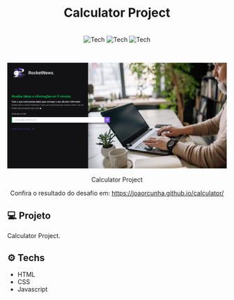 <h1 align="center">Calculator Project</h1>

<p align="center">
 <br />
  <img alt="Tech" src="https://img.shields.io/badge/HTML5-E34F26?style=for-the-badge&logo=html5&logoColor=white" />
  <img alt="Tech" src="https://img.shields.io/badge/CSS-239120?&style=for-the-badge&logo=css3&logoColor=white" />
  <img alt="Tech" src="https://img.shields.io/badge/JavaScript-323330?style=for-the-badge&logo=javascript&logoColor=F7DF1E" />
</p>

<br />

<p align="center">  
   <img src="https://github.com/joaorcunha/rocketnews/blob/gh-pages/banner.PNG?raw=true" />
    
 </p>
 
 <p align="center">
  Calculator Project
  
</p>

<p align="center">
  Confira o resultado do desafio em: <a href="https://joaorcunha.github.io/calculator/" target="_blank">https://joaorcunha.github.io/calculator/</a></em>
   
</p>

## :computer: Projeto

<p>Calculator Project.
</p>

## :gear: Techs

* HTML
* CSS
* Javascript
